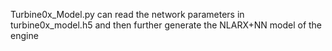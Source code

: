 Turbine0x_Model.py can read the network parameters in turbine0x_model.h5 and then further generate the NLARX+NN model of the engine
